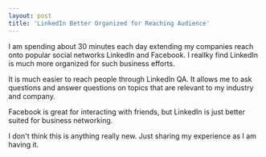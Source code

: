 ```yaml
---
layout: post
title: 'LinkedIn Better Organized for Reaching Audience'
---
```

I am spending about 30 minutes each day extending my companies reach onto popular social networks LinkedIn and Facebook. I reallky find LinkedIn is much more organized for such business efforts.<p></p>
It is much easier to reach people through LinkedIn QA. It allows me to ask questions and answer questions on topics that are relevant to my industry and company.<p></p>
Facebook is great for interacting with friends, but LinkedIn is just better suited for business networking.<p></p>
I don't think this is anything really new. Just sharing my experience as I am having it.

